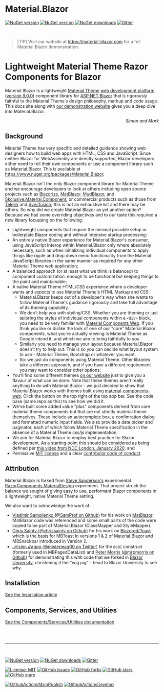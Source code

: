 ﻿# Material.Blazor

[![NuGet version](https://img.shields.io/nuget/v/Material.Blazor?logo=nuget&label=nuget%20release&style=flat-square)](https://www.nuget.org/packages/Material.Blazor/)
[![NuGet version](https://img.shields.io/nuget/vpre/Material.Blazor?logo=nuget&label=nuget%20pre-release&style=flat-square)](https://www.nuget.org/packages/Material.Blazor/)
[![NuGet downloads](https://img.shields.io/nuget/dt/Material.Blazor?logo=nuget&label=nuget%20downloads&style=flat-square)](https://www.nuget.org/packages/Material.Blazor/)
[![Gitter](https://img.shields.io/gitter/room/Material.Blazor/community?logo=gitter&style=flat-square)](https://gitter.im/Material-Blazor/community?utm_source=badge&utm_medium=badge&utm_campaign=pr-badge)

<br />

>[TIP]
>Visit our website at https://material-blazor.com for a full Material.Blazor demonstration.

# Lightweight Material Theme Razor Components for Blazor

Material.Blazor is a lightweight [Material Theme](https://material.io/) [web development platform](https://material.io/develop/web/) ([version 9.0.0]((https://github.com/material-components/material-components-web/blob/master/CHANGELOG.md#800-2020-11-02))) component library for [ASP.NET Blazor](https://dotnet.microsoft.com/apps/aspnet/web-apps/blazor) that is rigorously faithful to the Material Theme's design philosophy, markup and code usage.
This docs site along with [our demonstration website](https://material-blazor.com) gives you a deep dive into Material.Blazor.

<div style="text-align: right; font-style: italic;">Simon and Mark</div>

## Background

Material Theme has very specific and detailed guidance showing web designers how to build web apps with HTML, CSS and JavaScript. Since neither Blazor for WebAssembly are directly supported, Blazor developers either need to roll their own components or use a component library such as Material.Blazor. This is available at https://www.nuget.org/packages/Material.Blazor.

Material.Blazor isn't the only Blazor component library for Material Theme and we encourage developers to look at others including open source projects such as [Blazorize](https://materialdemo.blazorise.com/), [MatBlazor](https://www.matblazor.com/),
  [MudBlazor](https://www.mudblazor.com),
  and [Skclusive.Material.Component](https://github.com/skclusive/Skclusive.Material.Component), or commercial products such as those from [Telerik](https://www.telerik.com/blazor-ui) and [Syncfusion](https://blazor.syncfusion.com/); this is not an exhaustive list and there may be others. So why did we create Material.Blazor as yet another option? Because we had some overriding objectives and to our taste this required a new library focussing on the following:

- Lightweight components that require the minimal possible setup or boilerplate Blazor coding and without intensive startup processing;
- An entirely native Blazor experience for Material.Blazor's consumer, using JavaScript Interop within Material.Blazor only where absolutely necessary, such as when initializing individual components to apply things like ripple and drop down menu functionality from the Material JavaScript libraries in the same manner as required for any other Material Theme web application;
- A balanced approach (or at least what we think is balanced) to component customization: enough to be functional but keeping things to the point and maintainable;
- A native Material Theme HTML/CSS experience where a developer wants and expects to use Material Theme's HTML Markup and CSS:
  - Material.Blazor keeps out of a developer's way when she wants to follow Material Theme's guidance rigorously and take full advantage of its theming capability.
  - We don't help you with styling/CSS. Whether you are theming or just tailoring the styles of individual components within a `<div>` block, you need to be very familar with [Material Components Web](https://github.com/material-components/material-components-web/tree/v9.0.0/packages). If you think you like or dislike the look of one of our "core" Material.Blazor components, what you're actually viewing is Material Theme as Google intend it, and which we aim to bring faithfully to you.
  - Similarly you need to manage your layout because Material.Blazor doesn't try to help out. This is so you can decide what layout system to use - Material Theme, Bootstrap or whatever you want.
  - So: we just do components using Material Theme. Other libraries take a different approach, and if you have a different requirement you may want to consider other options;
- You'll find some different themes [on our website](https://material-blazor.com) just to give you a flavour of what can be done. Note that these themes aren't really anything to do with Material.Blazor - we just decided to show that Material.Blazor works with themes built using [material-components-web](https://github.com/material-components/material-components-web). Click the button on the top right of the top app bar. See the code base (same repo as this) to see how we did it.
- We've built some added value "plus" components derived from core material theme components but that are not strictly material theme themselves. These include an autocomplete box, a confimration dialog and formatted numeric input fields. We also provide a date picker and paginator, each of which follow Material Theme specification in the absence of a Material Theme css/js implementation;
- We aim for Material.Blazor to employ best practice for Blazor development. As a starting point this should be considered as being defined per [this video from NDC London, January 2020](https://www.youtube.com/watch?v=QnBYmTpugz0); and
- Permissive [MIT license](xref:A.License) and a clear [contributor code of conduct](xref:A.CodeOfConduct).

## Attribution

Material.Blazor is forked from [Steve Sanderson's](https://blog.stevensanderson.com/) experimental [RazorComponents.MaterialDesign](https://github.com/SteveSandersonMS/RazorComponents.MaterialDesign) experiment. That project struck the balance we sought of giving easy to use, performant Blazor components in a lightweight, native Material Theme setting.

We also want to acknowledge the work of 
* [Vladimir Samoilenko (@SamProf on Github)](https://github.com/SamProf) for his work on [MatBlazor](https://www.matblazor.com/). MatBlazor code was referenced and some small parts of the code were copied to be part of Material.Blazor (ClassMapper and StyleMapper).
* [Chris Sainty (@chrissainty on Github)](https://github.com/chrissainty) for his work on [Blazored/Toast](https://github.com/Blazored/Toast) which is the basis for MBToast in versions 1 & 2 of Material.Blazor and MBSnackbar introduced in Version 2.
* [ℳisterℳagoo (@mistermag00 on Twitter)](https://github.com/SQL-MisterMagoo/) for the `@:@{` construct (formerly used in MBPagedDataList) and [Peter Morris (@mrpmorris on Github)](https://github.com/mrpmorris) for demonstrating this with code that we forked in [Blazor University](https://blazor-university.com/), christening it the "wig pig" - head to Blazor University to see why.

## Installation

[See the Installation article](articles/Installation.md)

## Components, Services, and Utilities

[See the Components/Services/Utilities documentation](Material.Blazor/Components/Intro.md)

<br />
<br />

---

<br />

[![NuGet version](https://img.shields.io/nuget/v/Material.Blazor?logo=nuget&label=nuget%20version&style=flat-square)](https://www.nuget.org/packages/Material.Blazor/)
[![NuGet downloads](https://img.shields.io/nuget/dt/Material.Blazor?logo=nuget&label=nuget%20downloads&style=flat-square)](https://www.nuget.org/packages/Material.Blazor/)
[![Gitter](https://img.shields.io/gitter/room/Material.Blazor/community?logo=gitter&style=flat-square)](https://gitter.im/Material.Blazor/community?utm_source=badge&utm_medium=badge&utm_campaign=pr-badge)

[![License: MIT](https://img.shields.io/badge/License-MIT-yellow.svg?logo=github&style=flat-square)](/LICENSE.md)
[![GitHub issues](https://img.shields.io/github/issues/Material-Blazor/Material.Blazor?logo=github&style=flat-square)](https://github.com/Material-Blazor/Material.Blazor/issues)
[![GitHub forks](https://img.shields.io/github/forks/Material-Blazor/Material.Blazor?logo=github&style=flat-square)](https://github.com/Material-Blazor/Material.Blazor/network/members)
[![GitHub stars](https://img.shields.io/github/stars/Material-Blazor/Material.Blazor?logo=github&style=flat-square)](https://github.com/Material-Blazor/Material.Blazor/stargazers)
[![GitHub stars](https://img.shields.io/github/watchers/Material-Blazor/Material.Blazor?logo=github&style=flat-square)](https://github.com/Material-Blazor/Material.Blazor/watchers)

[![GithubActionsMainPublish](https://img.shields.io/github/workflow/status/Material-Blazor/Material.Blazor/GithubActionsMainPublish?label=actions%20main&logo=github&style=flat-square)](https://github.com/Material-Blazor/Material.Blazor/actions?query=workflow%3AGithubActionsMainPublish)
[![GithubActionsDevelop](https://img.shields.io/github/workflow/status/Material-Blazor/Material.Blazor/GithubActionsDevelop?label=actions%20develop&logo=github&style=flat-square)](https://github.com/Material-Blazor/Material.Blazor/actions?query=workflow%3AGithubActionsDevelop)